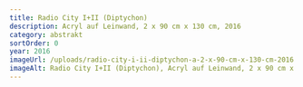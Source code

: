 ```yaml
---
title: Radio City I+II (Diptychon)
description: Acryl auf Leinwand, 2 x 90 cm x 130 cm, 2016
category: abstrakt
sortOrder: 0
year: 2016
imageUrl: /uploads/radio-city-i-ii-diptychon-a-2-x-90-cm-x-130-cm-2016.jpg
imageAlt: Radio City I+II (Diptychon), Acryl auf Leinwand, 2 x 90 cm x 130 ccm, 2016
---
```

